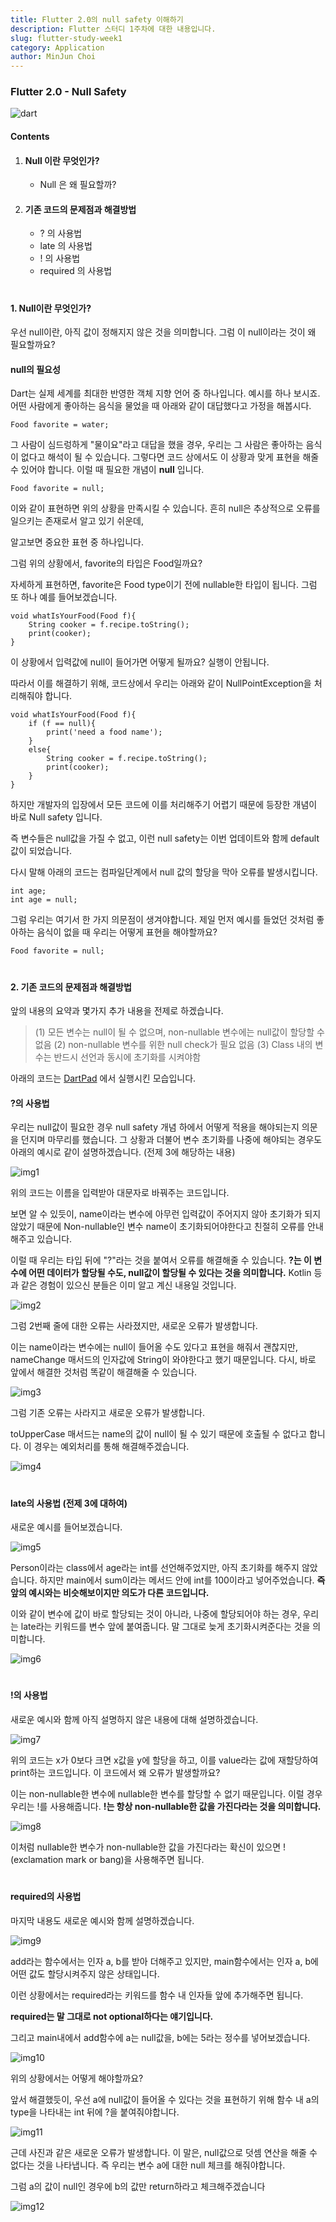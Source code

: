 ```yaml
---
title: Flutter 2.0의 null safety 이해하기
description: Flutter 스터디 1주차에 대한 내용입니다.
slug: flutter-study-week1
category: Application
author: MinJun Choi
---
```



### Flutter 2.0 - Null Safety

![dart](https://user-images.githubusercontent.com/26942349/142857202-15cddf29-cff7-44bb-9f1b-f768a713e9f3.png)

#### Contents
1. #### Null 이란 무엇인가?  
    * Null 은 왜 필요할까?  
    
1. #### 기존 코드의 문제점과 해결방법
    * ? 의 사용법
    * late 의 사용법
    * ! 의 사용법
    * required 의 사용법

#
#### 1. Null이란 무엇인가?

우선 null이란, 아직 값이 정해지지 않은 것을 의미합니다.
그럼 이 null이라는 것이 왜 필요할까요?

#### null의 필요성

Dart는 실제 세계를 최대한 반영한 객체 지향 언어 중 하나입니다. 예시를 하나 보시죠.
어떤 사람에게 좋아하는 음식을 물었을 때 아래와 같이 대답했다고 가정을 해봅시다.
```
Food favorite = water;
```
그 사람이 심드렁하게 "물이요"라고 대답을 했을 경우,
우리는 그 사람은 좋아하는 음식이 없다고 해석이 될 수 있습니다.
그렇다면 코드 상에서도 이 상황과 맞게 표현을 해줄 수 있어야 합니다. 
이럴 때 필요한 개념이 __null__ 입니다.
```
Food favorite = null;
```
이와 같이 표현하면 위의 상황을 만족시킬 수 있습니다.
흔히 null은 추상적으로 오류를 일으키는 존재로서 알고 있기 쉬운데,

알고보면 중요한 표현 중 하나입니다. 

그럼 위의 상황에서,
favorite의 타입은 Food일까요?

자세하게 표현하면, favorite은 Food type이기 전에 nullable한 타입이 됩니다. 
그럼 또 하나 예를 들어보겠습니다.
```
void whatIsYourFood(Food f){
	String cooker = f.recipe.toString();
	print(cooker);
}
```
이 상황에서 입력값에 null이 들어가면 어떻게 될까요? 실행이 안됩니다.

 
따라서 이를 해결하기 위해,
코드상에서 우리는 아래와 같이 NullPointException을 처리해줘야 합니다.
```
void whatIsYourFood(Food f){
    if (f == null){
    	print('need a food name');
    }
    else{
        String cooker = f.recipe.toString();
        print(cooker);
    }
}
```
하지만 개발자의 입장에서 모든 코드에 이를 처리해주기 어렵기 때문에 등장한 개념이 바로 Null safety 입니다.

즉 변수들은 null값을 가질 수 없고,
이런 null safety는 이번 업데이트와 함께 default값이 되었습니다.

다시 말해 아래의 코드는 컴파일단계에서 null 값의 할당을 막아 오류를 발생시킵니다.
```
int age;
int age = null;
```
그럼 우리는 여기서 한 가지 의문점이 생겨야합니다.
제일 먼저 예시를 들었던 것처럼 좋아하는 음식이 없을 때 우리는 어떻게 표현을 해야할까요?
```
Food favorite = null;
```



#
#### 2. 기존 코드의 문제점과 해결방법

앞의 내용의 요약과 몇가지 추가 내용을 전제로 하겠습니다.

> (1) 모든 변수는 null이 될 수 없으며, non-nullable 변수에는 null값이 할당할 수 없음
> (2) non-nullable 변수를 위한 null check가 필요 없음
> (3) Class 내의 변수는 반드시 선언과 동시에 초기화를 시켜야함


아래의 코드는 [DartPad](https://dartpad.dev/?null_safety=true) 에서 실행시킨 모습입니다.
#### ?의 사용법  

우리는 null값이 필요한 경우 null safety 개념 하에서 어떻게 적용을 해야되는지 의문을 던지며 마무리를 했습니다. 그 상황과 더불어 변수 초기화를 나중에 해야되는 경우도 아래의 예시로 같이 설명하겠습니다. (전제 3에 해당하는 내용)

![img1](https://user-images.githubusercontent.com/26942349/142855614-9be6d3fd-31a9-440e-8201-1d8ae6d82986.png)

위의 코드는 이름을 입력받아 대문자로 바꿔주는 코드입니다.

보면 알 수 있듯이, name이라는 변수에 아무런 입력값이 주어지지 않아 초기화가 되지 않았기 때문에 Non-nullable인 변수 name이 초기화되어야한다고 친절히 오류를 안내해주고 있습니다.

이럴 때 우리는 타입 뒤에 "?"라는 것을 붙여서 오류를 해결해줄 수 있습니다.
__?는 이 변수에 어떤 데이터가 할당될 수도, null값이 할당될 수 있다는 것을 의미합니다.__
Kotlin 등과 같은 경험이 있으신 분들은 이미 알고 계신 내용일 것입니다.

![img2](https://user-images.githubusercontent.com/26942349/142855618-f7e7893a-d196-4575-b074-6c954ddca053.png)

그럼 2번째 줄에 대한 오류는 사라졌지만, 새로운 오류가 발생합니다.

이는 name이라는 변수에는 null이 들어올 수도 있다고 표현을 해줘서 괜찮지만,
nameChange 매서드의 인자값에 String이 와야한다고 했기 때문입니다.
다시, 바로 앞에서 해결한 것처럼 똑같이 해결해줄 수 있습니다.

![img3](https://user-images.githubusercontent.com/26942349/142855619-b0f694ea-ca91-4cd2-925b-f688606b3f40.png)

그럼 기존 오류는 사라지고 새로운 오류가 발생합니다.

toUpperCase 매서드는 name의 값이 null이 될 수 있기 때문에 호출될 수 없다고 합니다.
이 경우는 예외처리를 통해 해결해주겠습니다.

![img4](https://user-images.githubusercontent.com/26942349/142855622-272aa598-8bcd-4403-b777-268d2bce28de.png)

#

#### late의 사용법 (전제 3에 대하여)

새로운 예시를 들어보겠습니다.

![img5](https://user-images.githubusercontent.com/26942349/142855624-68817925-b870-4214-bc82-fa043ebe4853.png)

Person이라는 class에서 age라는 int를 선언해주었지만, 아직 초기화를 해주지 않았습니다.
하지만 main에서 sum이라는 메서드 안에 int를 100이라고 넣어주었습니다.
__즉 앞의 예시와는 비슷해보이지만 의도가 다른 코드입니다.__

이와 같이 변수에 값이 바로 할당되는 것이 아니라, 나중에 할당되어야 하는 경우,
우리는 late라는 키워드를 변수 앞에 붙여줍니다.
말 그대로 늦게 초기화시켜준다는 것을 의미합니다.

![img6](https://user-images.githubusercontent.com/26942349/142855625-2495b469-aa74-4921-937d-380cac718e20.png)

#
#### !의 사용법

새로운 예시와 함께 아직 설명하지 않은 내용에 대해 설명하겠습니다.

![img7](https://user-images.githubusercontent.com/26942349/142855627-dc89527f-e622-440d-810b-d606a22e64f5.png)

위의 코드는 x가 0보다 크면 x값을 y에 할당을 하고,
이를 value라는 값에 재할당하여 print하는 코드입니다.
이 코드에서 왜 오류가 발생할까요?

이는 non-nullable한 변수에 nullable한 변수를 할당할 수 없기 때문입니다.
이럴 경우 우리는 !를 사용해줍니다.
__!는 항상 non-nullable한 값을 가진다라는 것을 의미합니다.__

![img8](https://user-images.githubusercontent.com/26942349/142855630-437cd4a6-14ff-4658-abb0-9835f64d96a9.png)

이처럼 nullable한 변수가 non-nullable한 값을 가진다라는 확신이 있으면
!(exclamation mark or bang)을 사용해주면 됩니다.

#
#### required의 사용법

마지막 내용도 새로운 예시와 함께 설명하겠습니다.

![img9](https://user-images.githubusercontent.com/26942349/142855632-66569afc-2f18-4d7d-9c26-8bca4e5d3f74.png)

add라는 함수에서는 인자 a, b를 받아 더해주고 있지만, main함수에서는 인자 a, b에 어떤 값도 할당시켜주지 않은 상태입니다.

이런 상황에서는 required라는 키워드를 함수 내 인자들 앞에 추가해주면 됩니다.

__required는 말 그대로 not optional하다는 얘기입니다.__

그리고 main내에서 add함수에 a는 null값을, b에는 5라는 정수를 넣어보겠습니다.

![img10](https://user-images.githubusercontent.com/26942349/142855637-10ee89a7-af9f-47f4-9eb0-66f9a7b38154.png)

위의 상황에서는 어떻게 해야할까요?

앞서 해결했듯이, 우선 a에 null값이 들어올 수 있다는 것을 표현하기 위해 함수 내 a의 type을 나타내는 int 뒤에 ?을 붙여줘야합니다.

![img11](https://user-images.githubusercontent.com/26942349/142855639-de43c827-40fe-4d01-8a64-9e6844f91668.png)

근데 사진과 같은 새로운 오류가 발생합니다.
이 말은, null값으로 덧셈 연산을 해줄 수 없다는 것을 나타냅니다. 즉 우리는 변수 a에 대한 null 체크를 해줘야합니다.

그럼 a의 값이 null인 경우에 b의 값만 return하라고 체크해주겠습니다

![img12](https://user-images.githubusercontent.com/26942349/142855661-b76a92ef-24f6-4d80-ad69-8e12b64d77cf.png)



 
